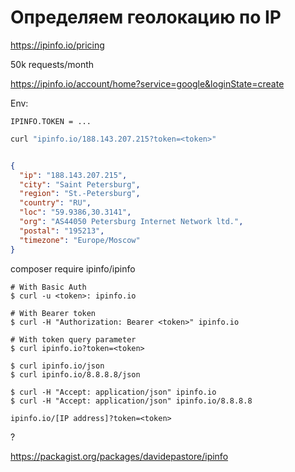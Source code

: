 # Определяем геолокацию по IP

https://ipinfo.io/pricing

50k requests/month

https://ipinfo.io/account/home?service=google&loginState=create

Env: 
```
IPINFO.TOKEN = ...
```

```sh
curl "ipinfo.io/188.143.207.215?token=<token>"
```

```json

{
  "ip": "188.143.207.215",
  "city": "Saint Petersburg",
  "region": "St.-Petersburg",
  "country": "RU",
  "loc": "59.9386,30.3141",
  "org": "AS44050 Petersburg Internet Network ltd.",
  "postal": "195213",
  "timezone": "Europe/Moscow"
}
```

composer require ipinfo/ipinfo

```shell
# With Basic Auth
$ curl -u <token>: ipinfo.io

# With Bearer token
$ curl -H "Authorization: Bearer <token>" ipinfo.io

# With token query parameter
$ curl ipinfo.io?token=<token>

$ curl ipinfo.io/json
$ curl ipinfo.io/8.8.8.8/json

$ curl -H "Accept: application/json" ipinfo.io
$ curl -H "Accept: application/json" ipinfo.io/8.8.8.8

ipinfo.io/[IP address]?token=<token>
```

?

https://packagist.org/packages/davidepastore/ipinfo